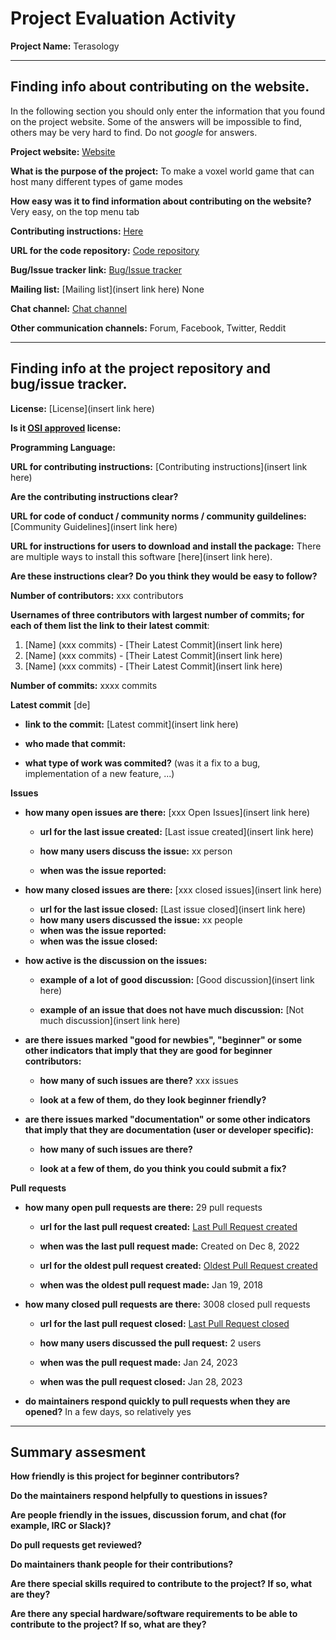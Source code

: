 # Project Evaluation Activity



__Project Name:__  Terasology


---

## Finding info about contributing on the website.

In the following section you should only enter the information that you
found on the project website. Some of the answers will be impossible to find, others
may be very hard to find. Do not _google_ for answers.

__Project website:__ [Website](https://terasology.org/)


__What is the purpose of the project:__ To make a voxel world game that can host many different types of game modes


__How easy was it to find information about contributing on the website?__ Very easy, on the top menu tab


__Contributing instructions:__ [Here](https://terasology.org/contribute/)

__URL for the code repository:__ [Code repository](https://github.com/MovingBlocks/Terasology)

__Bug/Issue tracker link:__ [Bug/Issue tracker](https://github.com/MovingBlocks/Terasology/issues)

__Mailing list:__ [Mailing list](insert link here) None

__Chat channel:__ [Chat channel](https://discord.com/invite/Terasology)

__Other communication channels:__ Forum, Facebook, Twitter, Reddit


---

## Finding info at the project repository and bug/issue tracker.

__License:__ [License](insert link here)

__Is it [OSI approved](https://opensource.org/licenses/alphabetical) license:__ 

__Programming Language:__ 

__URL for contributing instructions:__ [Contributing instructions](insert link here)

__Are the contributing instructions clear?__ 


__URL for code of conduct / community norms / community guildelines:__ [Community Guidelines](insert link here)

__URL for instructions for users to download and install the package:__ There are multiple ways to install this software [here](insert link here). 


__Are these instructions clear? Do you think they would be easy to follow?__ 


__Number of contributors:__ xxx contributors


__Usernames of three contributors with largest number of commits; for
each of them list the link to their latest commit__:

1. [Name] (xxx commits) - [Their Latest Commit](insert link here)
2. [Name] (xxx commits) - [Their Latest Commit](insert link here)
3. [Name] (xxx commits) - [Their Latest Commit](insert link here)


__Number of commits:__ xxxx commits

__Latest commit__ [de] 

- __link to the commit:__ [Latest commit](insert link here)

- __who made that commit:__ 

- __what type of work was commited?__ (was it a fix to a bug, implementation of a new feature, ...)


__Issues__

- __how many open issues are there:__ [xxx Open Issues](insert link here)

    - __url for the last issue created:__ [Last issue created](insert link here)

    - __how many users discuss the issue:__ xx person
    
    - __when was the issue reported:__ 
    

- __how many closed issues are there:__ [xxx closed issues](insert link here)
    - __url for the last issue closed:__ [Last issue closed](insert link here)
    - __how many users discussed the issue:__ xx people
    - __when was the issue reported:__ 
    - __when was the issue closed:__ 

- __how active is the discussion on the issues:__ 

    - __example of a lot of good discussion:__ [Good discussion](insert link here)
    
    - __example of an issue that does not have much discussion:__ [Not much discussion](insert link here)



- __are there issues marked "good for newbies", "beginner" or some other indicators that imply that they are good for beginner contributors:__ 

    - __how many of such issues are there?__ xxx issues
    
    - __look at a few of them, do they look beginner friendly?__ 



- __are there issues marked "documentation" or some other indicators that imply that they are documentation (user or developer specific):__ 

    - __how many of such issues are there?__ 
    
    - __look at a few of them, do you think you could submit a fix?__ 



__Pull requests__

- __how many open pull requests are there:__ 29 pull requests

    - __url for the last pull request created:__ [Last Pull Request created](https://github.com/MovingBlocks/Terasology/pull/5085)
    
    - __when was the last pull request made:__ Created on Dec 8, 2022

    - __url for the oldest pull request created:__ [Oldest Pull Request created](https://github.com/MovingBlocks/Terasology/pull/3236)
    
    - __when was the oldest pull request made:__ Jan 19, 2018

- __how many closed pull requests are there:__ 3008 closed pull requests

    - __url for the last pull request closed:__ [Last Pull Request closed](https://github.com/MovingBlocks/Terasology/pull/5089)
    
    - __how many users discussed the pull request:__ 2 users
    
    - __when was the pull request made:__  Jan 24, 2023
    
    - __when was the pull request closed:__ Jan 28, 2023
    

- __do maintainers respond quickly to pull requests when they are opened?__ In a few days, so relatively yes





---


## Summary assesment
__How friendly is this project for beginner contributors?__




__Do the maintainers respond helpfully to questions in issues?__



__Are people friendly in the issues, discussion forum, and chat (for example, IRC or Slack)?__




__Do pull requests get reviewed?__



__Do maintainers thank people for their contributions?__



__Are there special skills required to contribute to the project? If so, what are they?__



__Are there any special hardware/software requirements to be able to contribute to the project? If so, what are they?__
